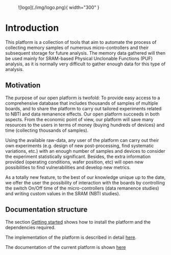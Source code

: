 <figure markdown>
  ![logo](./img/logo.png){ width="300" }
</figure>

# Introduction

This platform is a collection of tools that aim to automate the process of collecting memory samples of numerous micro-controllers and their subsequent storage for future analysis. The memory data gathered will then be used mainly for SRAM-based Physical Unclonable Functions (PUF) analysis, as it is normally very difficult to gather enough data for this type of analysis.

## Motivation

The purpose of our open platform is twofold: To provide easy access to a comprehensive database that includes thousands of samples of multiple boards, and to share the platform to carry out tailored experiments related to NBTI and data remanence effects. Our open platform succeeds in both aspects. From the economic point of view, our platform will save many resources to the users in terms of money (buying hundreds of devices) and time (collecting thousands of samples).

Using the available raw-data, any user of the platform can carry out their own experiments (e.g. design of new post-processing, find systematic variations, etc.) with an enough number of samples and devices to consider the experiment statistically significant. Besides, the extra information provided (operating conditions, wafer position, etc) will open new possibilities to find vulnerabilities and develop new metrics. 

As a totally new feature, to the best of our knowledge unique up to the date, we offer the user the possibility of interaction with the boards by controlling the switch On/Off time of the micro-controllers (data remanence studies) and writing custom values in the SRAM (NBTI studies).

## Documentation structure

The section [Getting started](starting.md) shows how to install the platform and the dependencies required.

The implementation of the platform is described in detail [here](description.md).

The documentation of the current platform is shown [here](tima.md)
